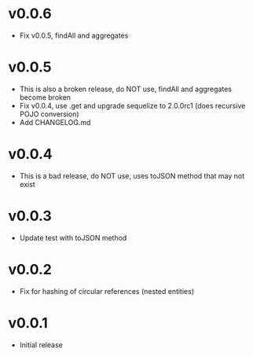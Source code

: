 # v0.0.6 #
- Fix v0.0.5, findAll and aggregates

# v0.0.5 #
- This is also a broken release, do NOT use, findAll and aggregates become broken
- Fix v0.0.4, use .get and upgrade sequelize to 2.0.0rc1 (does recursive POJO conversion)
- Add CHANGELOG.md

# v0.0.4 #
- This is a bad release, do NOT use, uses toJSON method that may not exist

# v0.0.3 #
- Update test with toJSON method

# v0.0.2 #
- Fix for hashing of circular references (nested entities)

# v0.0.1 #
- Initial release